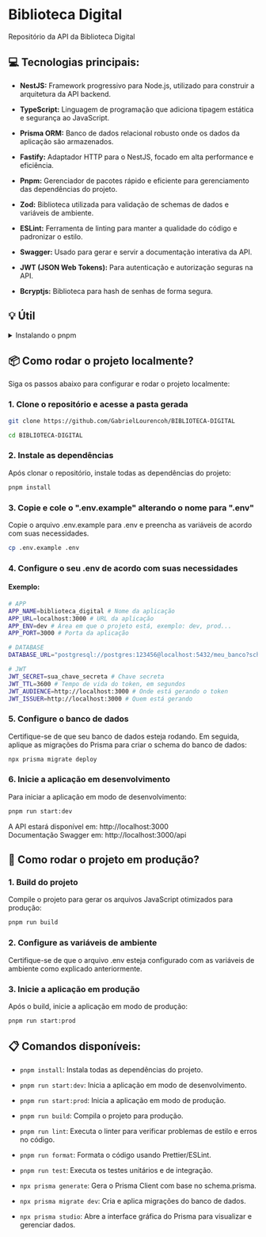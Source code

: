 # Biblioteca Digital

Repositório da API da Biblioteca Digital

## 💻 Tecnologias principais:

* <b>NestJS:</b> Framework progressivo para Node.js, utilizado para construir a arquitetura da API backend.

* <b>TypeScript:</b> Linguagem de programação que adiciona tipagem estática e segurança ao JavaScript.

* <b>Prisma ORM:</b> Banco de dados relacional robusto onde os dados da aplicação são armazenados.

* <b>Fastify:</b> Adaptador HTTP para o NestJS, focado em alta performance e eficiência.

* <b>Pnpm:</b> Gerenciador de pacotes rápido e eficiente para gerenciamento das dependências do projeto.

* <b>Zod:</b> Biblioteca utilizada para validação de schemas de dados e variáveis de ambiente.

* <b>ESLint:</b> Ferramenta de linting para manter a qualidade do código e padronizar o estilo.

* <b>Swagger:</b> Usado para gerar e servir a documentação interativa da API.

* <b>JWT (JSON Web Tokens):</b> Para autenticação e autorização seguras na API.

* <b>Bcryptjs:</b> Biblioteca para hash de senhas de forma segura.

## 💡 Útil

<details>
  <summary>Instalando o pnpm</summary>

  Caso não tenha o gerenciador de pacotes [pnpm](https://pnpm.io/pt) instalado na sua máquina, recomendo que instale:

  ```bash
  npm install -g pnpm
  ```

</details>

## 📦 Como rodar o projeto localmente?

Siga os passos abaixo para configurar e rodar o projeto localmente:

### 1. Clone o repositório e acesse a pasta gerada

```bash
git clone https://github.com/GabrielLourencoh/BIBLIOTECA-DIGITAL

cd BIBLIOTECA-DIGITAL
```

### 2. Instale as dependências

Após clonar o repositório, instale todas as dependências do projeto:

```bash
pnpm install
```

### 3. Copie e cole o ".env.example" alterando o nome para ".env"

Copie o arquivo .env.example para .env e preencha as variáveis de acordo com suas necessidades.

```bash
cp .env.example .env
```

### 4. Configure o seu .env de acordo com suas necessidades

#### Exemplo:

```bash
# APP
APP_NAME=biblioteca_digital # Nome da aplicação
APP_URL=localhost:3000 # URL da aplicação
APP_ENV=dev # Área em que o projeto está, exemplo: dev, prod...
APP_PORT=3000 # Porta da aplicação

# DATABASE
DATABASE_URL="postgresql://postgres:123456@localhost:5432/meu_banco?schema=public" # URL do banco de dados

# JWT
JWT_SECRET=sua_chave_secreta # Chave secreta
JWT_TTL=3600 # Tempo de vida do token, em segundos
JWT_AUDIENCE=http://localhost:3000 # Onde está gerando o token
JWT_ISSUER=http://localhost:3000 # Quem está gerando 
```

### 5. Configure o banco de dados

Certifique-se de que seu banco de dados esteja rodando. Em seguida, aplique as migrações do Prisma para criar o schema do banco de dados:

```bash
npx prisma migrate deploy
```

### 6. Inicie a aplicação em desenvolvimento

Para iniciar a aplicação em modo de desenvolvimento:

```bash
pnpm run start:dev
```
A API estará disponível em: http://localhost:3000
<br>Documentação Swagger em: http://localhost:3000/api

## 🚀 Como rodar o projeto em produção? 

### 1. Build do projeto

Compile o projeto para gerar os arquivos JavaScript otimizados para produção:

```bash
pnpm run build
```

### 2. Configure as variáveis de ambiente

Certifique-se de que o arquivo .env esteja configurado com as variáveis de ambiente como explicado anteriormente.

### 3. Inicie a aplicação em produção

Após o build, inicie a aplicação em modo de produção:

```bash
pnpm run start:prod
```

## 📋 Comandos disponíveis:

* ```pnpm install```: Instala todas as dependências do projeto.

* ```pnpm run start:dev```: Inicia a aplicação em modo de desenvolvimento.

* ```pnpm run start:prod```: Inicia a aplicação em modo de produção.

* ```pnpm run build```: Compila o projeto para produção.

* ```pnpm run lint```: Executa o linter para verificar problemas de estilo e erros no código.

* ```pnpm run format```: Formata o código usando Prettier/ESLint.

* ```pnpm run test```: Executa os testes unitários e de integração.

* ```npx prisma generate```: Gera o Prisma Client com base no schema.prisma.

* ```npx prisma migrate dev```: Cria e aplica migrações do banco de dados.

* ```npx prisma studio```: Abre a interface gráfica do Prisma para visualizar e gerenciar dados.